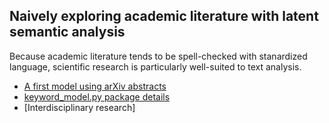 ## Naively exploring academic literature with latent semantic analysis
Because academic literature tends to be spell-checked with stanardized language, scientific research is particularly well-suited to text analysis.

- [A first model using arXiv abstracts](_projects/_lsa/arxiv_example.md)
- [keyword_model.py package details](_projects/_lsa/code.md)
- [Interdisciplinary research]
